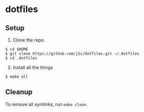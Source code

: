 # dotfiles

## Setup

1. Clone the repo.
```
$ cd $HOME
$ git clone https://github.com/j1c/dotfiles.git ~/.dotfiles
$ cd .dotfiles
```

2. Install all the things
```
$ make all
```

## Cleanup

To remove all symlinks, run `make clean`.